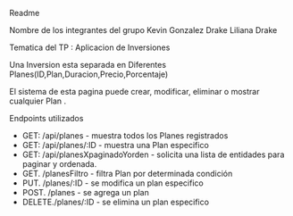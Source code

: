 Readme

Nombre de los integrantes del grupo
Kevin Gonzalez Drake
Liliana Drake

Tematica del TP : Aplicacion de Inversiones

Una Inversion esta separada en Diferentes Planes(ID,Plan,Duracion,Precio,Porcentaje)

El sistema de esta pagina puede crear, modificar, eliminar o mostrar cualquier Plan .

Endpoints utilizados

* GET:   /api/planes                  - muestra todos los Planes registrados
* GET:   /api/planes/:ID              - muestra una Plan especifico
* GET:   /api/planesXpaginadoYorden   - solicita una lista de entidades para paginar y ordenada.
* GET.   /planesFiltro                - filtra Plan por determinada condición
* PUT.   /planes/:ID                  - se modifica un plan especifico
* POST.  /planes                      - se agrega un plan
* DELETE./planes/:ID                  - se elimina un plan especifico               